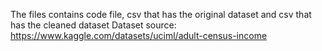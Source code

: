 The files contains code file, csv that has the original dataset and csv that has the cleaned dataset
Dataset source: https://www.kaggle.com/datasets/uciml/adult-census-income
